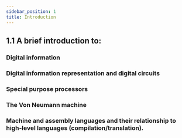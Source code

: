 ```yaml
---
sidebar_position: 1
title: Introduction
---
```


## 1.1 A brief introduction to: 

### Digital information

### Digital information representation and digital circuits

### Special purpose processors

### The Von Neumann machine

### Machine and assembly languages and their relationship to high-level languages (compilation/translation). 
